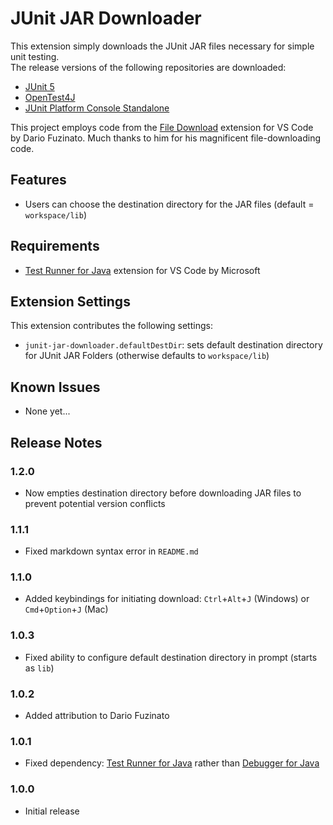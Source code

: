 # JUnit JAR Downloader
This extension simply downloads the JUnit JAR files necessary for simple unit testing.<br/>
The release versions of the following repositories are downloaded:
- [JUnit 5](https://repo1.maven.org/maven2/org/junit/jupiter/junit-jupiter-api/)
- [OpenTest4J](https://repo1.maven.org/maven2/org/opentest4j/opentest4j/)
- [JUnit Platform Console Standalone](https://repo1.maven.org/maven2/org/junit/platform/junit-platform-console-standalone/)

This project employs code from the [File Download](https://marketplace.visualstudio.com/items?itemName=dariofuzinato.vscode-download-file) extension for VS Code by Dario Fuzinato. Much thanks to him for his magnificent file-downloading code.

## Features
- Users can choose the destination directory for the JAR files (default = `workspace/lib`)

## Requirements
- [Test Runner for Java](https://marketplace.visualstudio.com/items?itemName=vscjava.vscode-java-test) extension for VS Code by Microsoft

## Extension Settings

This extension contributes the following settings:
- `junit-jar-downloader.defaultDestDir`: sets default destination directory for JUnit JAR Folders (otherwise defaults to `workspace/lib`)

## Known Issues
- None yet...

## Release Notes

### 1.2.0
- Now empties destination directory before downloading JAR files to prevent potential version conflicts
### 1.1.1
- Fixed markdown syntax error in `README.md`
### 1.1.0
- Added keybindings for initiating download: `Ctrl`+`Alt`+`J` (Windows) or `Cmd`+`Option`+`J` (Mac)
### 1.0.3
- Fixed ability to configure default destination directory in prompt (starts as `lib`)
### 1.0.2
- Added attribution to Dario Fuzinato
### 1.0.1
- Fixed dependency: [Test Runner for Java](https://marketplace.visualstudio.com/items?itemName=vscjava.vscode-java-test) rather than [Debugger for Java](https://marketplace.visualstudio.com/items?itemName=vscjava.vscode-java-debug)
### 1.0.0
- Initial release
